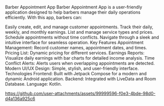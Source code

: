 Barber Appointment App
Barber Appointment App is a user-friendly application designed to help barbers manage their daily operations efficiently. With this app, barbers can:

Easily create, edit, and manage customer appointments.
Track their daily, weekly, and monthly earnings.
List and manage service types and prices.
Schedule appointments without time conflicts.
Navigate through a sleek and intuitive interface for seamless operation.
Key Features
Appointment Management: Record customer names, appointment dates, and times.
Pricing List: Dynamic pricing for different services.
Earnings Reports: Visualize daily earnings with bar charts for detailed income analysis.
Time Conflict Alerts: Alerts users when overlapping appointments are detected.
Modern UI/UX Design: Simple, stylish, and user-friendly interface.
Technologies
Frontend: Built with Jetpack Compose for a modern and dynamic Android application.
Backend: Integrated with LiveData and Room Database.
Language: Kotlin.

https://github.com/user-attachments/assets/99999596-f0e3-4bde-98d0-d4a136a925c6

